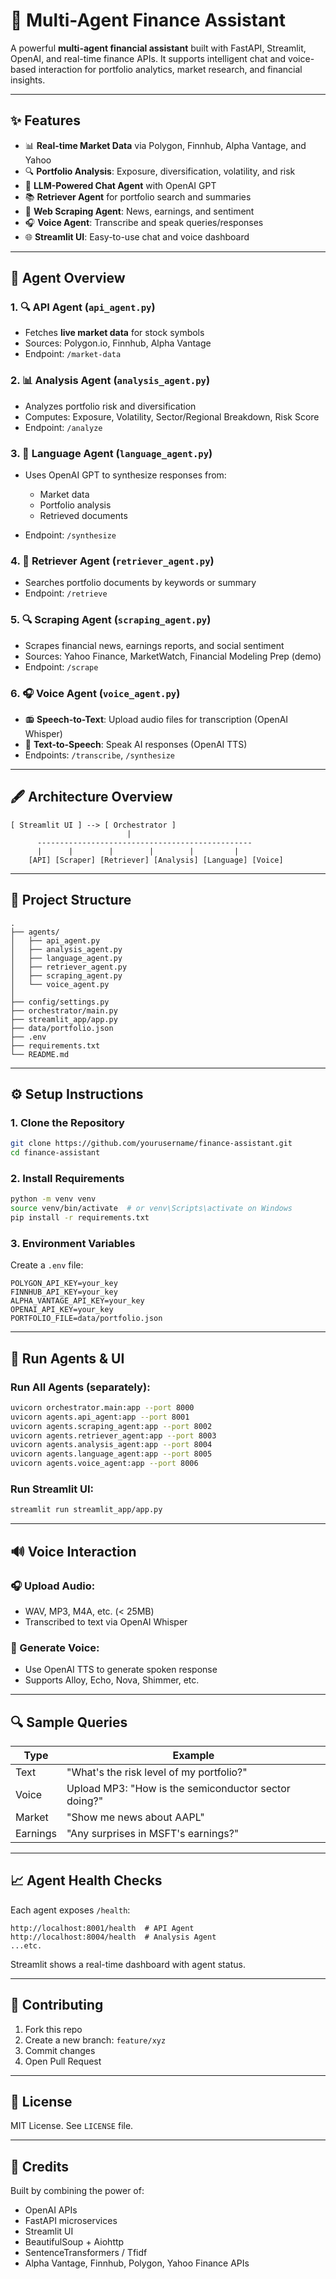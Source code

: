 # 💼 Multi-Agent Finance Assistant

A powerful **multi-agent financial assistant** built with FastAPI, Streamlit, OpenAI, and real-time finance APIs. It supports intelligent chat and voice-based interaction for portfolio analytics, market research, and financial insights.

---

## ✨ Features

* 📊 **Real-time Market Data** via Polygon, Finnhub, Alpha Vantage, and Yahoo
* 🔍 **Portfolio Analysis**: Exposure, diversification, volatility, and risk
* 🧠 **LLM-Powered Chat Agent** with OpenAI GPT
* 📚 **Retriever Agent** for portfolio search and summaries
* 🔖 **Web Scraping Agent**: News, earnings, and sentiment
* 🎧 **Voice Agent**: Transcribe and speak queries/responses
* 🌐 **Streamlit UI**: Easy-to-use chat and voice dashboard

---

## 🧠 Agent Overview

### 1. 🔍 **API Agent** (`api_agent.py`)

* Fetches **live market data** for stock symbols
* Sources: Polygon.io, Finnhub, Alpha Vantage
* Endpoint: `/market-data`

### 2. 📊 **Analysis Agent** (`analysis_agent.py`)

* Analyzes portfolio risk and diversification
* Computes: Exposure, Volatility, Sector/Regional Breakdown, Risk Score
* Endpoint: `/analyze`

### 3. 🧠 **Language Agent** (`language_agent.py`)

* Uses OpenAI GPT to synthesize responses from:

  * Market data
  * Portfolio analysis
  * Retrieved documents
* Endpoint: `/synthesize`

### 4. 📆 **Retriever Agent** (`retriever_agent.py`)

* Searches portfolio documents by keywords or summary
* Endpoint: `/retrieve`

### 5. 🔍 **Scraping Agent** (`scraping_agent.py`)

* Scrapes financial news, earnings reports, and social sentiment
* Sources: Yahoo Finance, MarketWatch, Financial Modeling Prep (demo)
* Endpoint: `/scrape`

### 6. 🎧 **Voice Agent** (`voice_agent.py`)

* 📻 **Speech-to-Text**: Upload audio files for transcription (OpenAI Whisper)
* 🎤 **Text-to-Speech**: Speak AI responses (OpenAI TTS)
* Endpoints: `/transcribe`, `/synthesize`

---

## 🖋️ Architecture Overview

```
[ Streamlit UI ] --> [ Orchestrator ]
                          |
      ------------------------------------------------
      |      |        |        |        |         |
    [API] [Scraper] [Retriever] [Analysis] [Language] [Voice]
```

---

## 📁 Project Structure

```
.
├── agents/
│   ├── api_agent.py
│   ├── analysis_agent.py
│   ├── language_agent.py
│   ├── retriever_agent.py
│   ├── scraping_agent.py
│   └── voice_agent.py
│
├── config/settings.py
├── orchestrator/main.py
├── streamlit_app/app.py
├── data/portfolio.json
├── .env
├── requirements.txt
└── README.md
```

---

## ⚙️ Setup Instructions

### 1. Clone the Repository

```bash
git clone https://github.com/yourusername/finance-assistant.git
cd finance-assistant
```

### 2. Install Requirements

```bash
python -m venv venv
source venv/bin/activate  # or venv\Scripts\activate on Windows
pip install -r requirements.txt
```

### 3. Environment Variables

Create a `.env` file:

```env
POLYGON_API_KEY=your_key
FINNHUB_API_KEY=your_key
ALPHA_VANTAGE_API_KEY=your_key
OPENAI_API_KEY=your_key
PORTFOLIO_FILE=data/portfolio.json
```

---

## 💪 Run Agents & UI

### Run All Agents (separately):

```bash
uvicorn orchestrator.main:app --port 8000
uvicorn agents.api_agent:app --port 8001
uvicorn agents.scraping_agent:app --port 8002
uvicorn agents.retriever_agent:app --port 8003
uvicorn agents.analysis_agent:app --port 8004
uvicorn agents.language_agent:app --port 8005
uvicorn agents.voice_agent:app --port 8006
```

### Run Streamlit UI:

```bash
streamlit run streamlit_app/app.py
```

---

## 🔊 Voice Interaction

### 🎧 Upload Audio:

* WAV, MP3, M4A, etc. (< 25MB)
* Transcribed to text via OpenAI Whisper

### 🎤 Generate Voice:

* Use OpenAI TTS to generate spoken response
* Supports Alloy, Echo, Nova, Shimmer, etc.

---

## 🔍 Sample Queries

| Type     | Example                                              |
| -------- | ---------------------------------------------------- |
| Text     | "What's the risk level of my portfolio?"             |
| Voice    | Upload MP3: "How is the semiconductor sector doing?" |
| Market   | "Show me news about AAPL"                            |
| Earnings | "Any surprises in MSFT's earnings?"                  |

---

## 📈 Agent Health Checks

Each agent exposes `/health`:

```
http://localhost:8001/health  # API Agent
http://localhost:8004/health  # Analysis Agent
...etc.
```

Streamlit shows a real-time dashboard with agent status.

---

## 💪 Contributing

1. Fork this repo
2. Create a new branch: `feature/xyz`
3. Commit changes
4. Open Pull Request

---

## 📄 License

MIT License. See `LICENSE` file.

---

## 🌟 Credits

Built by combining the power of:

* OpenAI APIs
* FastAPI microservices
* Streamlit UI
* BeautifulSoup + Aiohttp
* SentenceTransformers / Tfidf
* Alpha Vantage, Finnhub, Polygon, Yahoo Finance APIs
